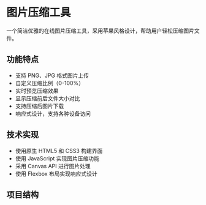 # 图片压缩工具

一个简洁优雅的在线图片压缩工具，采用苹果风格设计，帮助用户轻松压缩图片文件。

## 功能特点

- 支持 PNG、JPG 格式图片上传
- 自定义压缩比例（0-100%）
- 实时预览压缩效果
- 显示压缩前后文件大小对比
- 支持压缩后图片下载
- 响应式设计，支持各种设备访问

## 技术实现

- 使用原生 HTML5 和 CSS3 构建界面
- 使用 JavaScript 实现图片压缩功能
- 采用 Canvas API 进行图片处理
- 使用 Flexbox 布局实现响应式设计

## 项目结构 